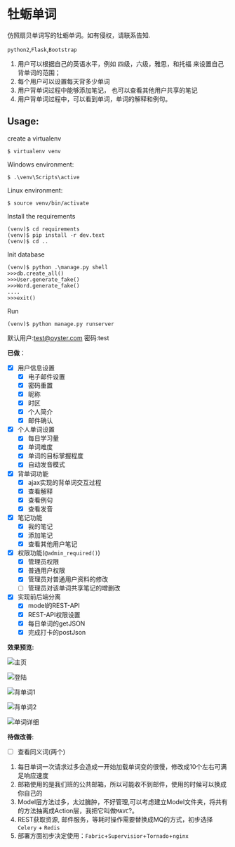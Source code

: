 牡蛎单词
=================

仿照扇贝单词写的牡蛎单词。如有侵权，请联系告知.

`python2`,`Flask`,`Bootstrap`

1. 用户可以根据自己的英语水平，例如 四级，六级，雅思，和托福 来设置自己背单词的范围；
2. 每个用户可以设置每天背多少单词
3. 用户背单词过程中能够添加笔记， 也可以查看其他用户共享的笔记
4. 用户背单词过程中，可以看到单词，单词的解释和例句。

## Usage:
create a virtualenv
```
$ virtualenv venv
```
Windows environment:
```
$ .\venv\Scripts\active
```
Linux environment:
```
$ source venv/bin/activate
```
Install the requirements
```
(venv)$ cd requirements 
(venv)$ pip install -r dev.text
(venv)$ cd ..   
```
Init database
```
(venv)$ python .\manage.py shell
>>>db.create_all()
>>>User.generate_fake()
>>>Word.generate_fake()
....
>>>exit()
```
Run
```
(venv)$ python manage.py runserver
```

默认用户:test@oyster.com 密码:test

**已做**：

- [x] 用户信息设置
    - [x] 电子邮件设置
    - [x] 密码重置 
    - [x] 昵称 
    - [x] 时区
    - [x] 个人简介
    - [x] 邮件确认
- [x] 个人单词设置 
    - [x] 每日学习量
    - [x] 单词难度
    - [x] 单词的目标掌握程度
    - [x] 自动发音模式
- [x] 背单词功能
    - [x] ajax实现的背单词交互过程
    - [x] 查看解释
    - [x] 查看例句
    - [x] 查看发音
- [x] 笔记功能
    - [x] 我的笔记
    - [x] 添加笔记
    - [x] 查看其他用户笔记
- [x] 权限功能(`@admin_required()`)
    - [x] 管理员权限
    - [x] 普通用户权限
    - [x] 管理员对普通用户资料的修改
    - [ ] 管理员对该单词共享笔记的增删改
- [x] 实现前后端分离
    - [x] model的REST-API
    - [x] REST-API权限设置
    - [x] 每日单词的getJSON
    - [x] 完成打卡的postJson

**效果预览:**

![主页](http://7xox9y.com1.z0.glb.clouddn.com/oyster1.png)

![登陆](http://7xox9y.com1.z0.glb.clouddn.com/oyster2.png)

![背单词1](http://7xox9y.com1.z0.glb.clouddn.com/oyster3.png)

![背单词2](http://7xox9y.com1.z0.glb.clouddn.com/oyster4.png)

![单词详细](http://7xox9y.com1.z0.glb.clouddn.com/oyster5.png)


**待做改善**:

- [ ] 查看同义词(两个)

1. 每日单词一次请求过多会造成一开始加载单词变的很慢，修改成10个左右可满足响应速度
2. 邮箱使用的是我们班的公共邮箱，所以可能收不到邮件，使用的时候可以换成你自己的
3. Model层方法过多，太过臃肿，不好管理,可以考虑建立Model文件夹，将共有的方法抽离成Action层，我把它叫做`MAVC`?。
4. REST获取资源, 邮件服务，等耗时操作需要替换成MQ的方式，初步选择`Celery` + `Redis`
5. 部署方面初步决定使用：`Fabric`+`Supervisior`+`Tornado`+`nginx`
